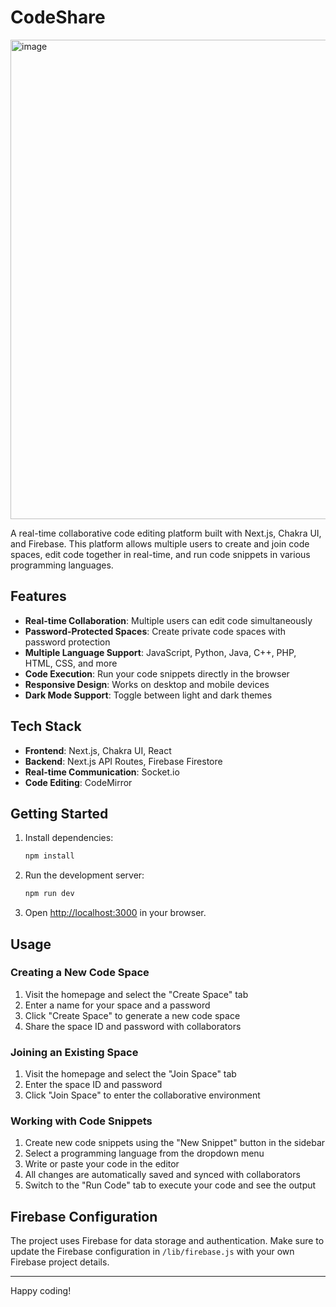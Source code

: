 # CodeShare

<img width="1352" height="767" alt="image" src="https://github.com/user-attachments/assets/c042a503-b40e-4a53-b151-e7fe55f05bb1" />


A real-time collaborative code editing platform built with Next.js, Chakra UI, and Firebase. This platform allows multiple users to create and join code spaces, edit code together in real-time, and run code snippets in various programming languages.



## Features

- **Real-time Collaboration**: Multiple users can edit code simultaneously
- **Password-Protected Spaces**: Create private code spaces with password protection
- **Multiple Language Support**: JavaScript, Python, Java, C++, PHP, HTML, CSS, and more
- **Code Execution**: Run your code snippets directly in the browser
- **Responsive Design**: Works on desktop and mobile devices
- **Dark Mode Support**: Toggle between light and dark themes

## Tech Stack

- **Frontend**: Next.js, Chakra UI, React
- **Backend**: Next.js API Routes, Firebase Firestore
- **Real-time Communication**: Socket.io
- **Code Editing**: CodeMirror

## Getting Started

1. Install dependencies:
   ```bash
   npm install
   ```

2. Run the development server:
   ```bash
   npm run dev
   ```

3. Open [http://localhost:3000](http://localhost:3000) in your browser.

## Usage

### Creating a New Code Space

1. Visit the homepage and select the "Create Space" tab
2. Enter a name for your space and a password
3. Click "Create Space" to generate a new code space
4. Share the space ID and password with collaborators

### Joining an Existing Space

1. Visit the homepage and select the "Join Space" tab
2. Enter the space ID and password
3. Click "Join Space" to enter the collaborative environment

### Working with Code Snippets

1. Create new code snippets using the "New Snippet" button in the sidebar
2. Select a programming language from the dropdown menu
3. Write or paste your code in the editor
4. All changes are automatically saved and synced with collaborators
5. Switch to the "Run Code" tab to execute your code and see the output



## Firebase Configuration

The project uses Firebase for data storage and authentication. Make sure to update the Firebase configuration in `/lib/firebase.js` with your own Firebase project details.

---

Happy coding!
